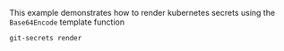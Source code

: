 This example demonstrates how to render kubernetes secrets using the `Base64Encode` template function

`git-secrets render`